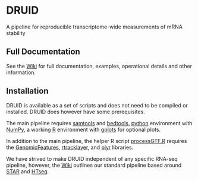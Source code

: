 # DRUID
A pipeline for reproducible transcriptome-wide measurements of mRNA stability

## Full Documentation

See the [Wiki](https://github.com/risslandlab/DRUID/wiki) for full 
documentation, examples, operational details and other information.

## Installation

DRUID is available as a set of scripts and does not need to be compiled or
installed. DRUID does however have some prerequisites.

The main pipeline requires [samtools](https://github.com/samtools/samtools) and 
[bedtools](http://bedtools.readthedocs.io/en/latest/index.html), [python](http://www.python.org/) environment with [NumPy](http://numpy.scipy.org/), a working 
[R](https://cran.r-project.org/) environment with 
[gplots](https://cran.r-project.org/web/packages/gplots/index.html) for optional
plots. 

In addition to the main pipeline, the helper R script 
[processGTF.R](https://github.com/risslandlab/DRUID/blob/master/processGTF.R)
requires the [GenomicFeatures](http://bioconductor.org/packages/release/bioc/html/GenomicFeatures.html), [rtracklayer](http://bioconductor.org/packages/release/bioc/html/rtracklayer.html), and [plyr](https://cran.r-project.org/web/packages/plyr/index.html) libraries.

We have strived to make DRUID independent of any specific RNA-seq pipeline,
however, the [Wiki](https://github.com/risslandlab/DRUID/wiki) outlines our 
standard pipeline based around [STAR](https://github.com/alexdobin/STAR) and 
[HTseq](http://www-huber.embl.de/HTSeq/doc/overview.html).
